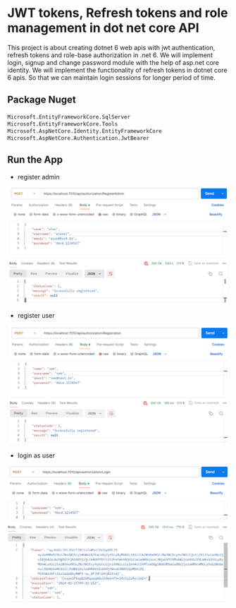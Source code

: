 # JWT tokens, Refresh tokens and role management in dot net core API

This project is about creating dotnet 6 web apis with jwt authentication, refresh tokens and role-base authorization in .net 6. We will implement login, signup and change password module with the help of asp.net core identity. We will implement the functionality of refresh tokens in dotnet core 6 apis. So that we can maintain login sessions for longer period of time.


## Package Nuget
```
Microsoft.EntityFrameworkCore.SqlServer
Microsoft.EntityFrameworkCore.Tools
Microsoft.AspNetCore.Identity.EntityFrameworkCore
Microsoft.AspNetCore.Authentication.JwtBearer
```

## Run the App

- register admin
<img src="/pictures/register_admin.png" title="register admin"  width="900">

- register user
<img src="/pictures/register_user.png" title="register user"  width="900">

- login as user
<img src="/pictures/login_user.png" title="login user"  width="900">

